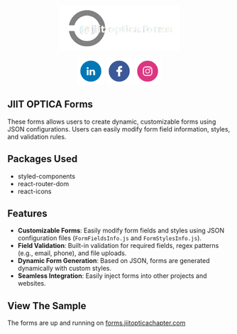 <div align = "center">

<img height=100px src= "src/assets/optica-forms-img.png">

<a href="https://www.linkedin.com/company/jiitopticachapter/mycompany/"><img src="https://github.com/aritraroy/social-icons/blob/master/linkedin-icon.png?raw=true" width="60"></a>
<a href="https://www.facebook.com/jiitopticachapter/"><img src="https://github.com/aritraroy/social-icons/blob/master/facebook-icon.png?raw=true" width="60"></a>
<a href="https://instagram.com/jiitopticachapter"><img src="https://github.com/aritraroy/social-icons/blob/master/instagram-icon.png?raw=true" width="60"></a>

</div>

## JIIT OPTICA Forms

These forms allows users to create dynamic, customizable forms using JSON configurations. Users can easily modify form field information, styles, and validation rules.


## Packages Used

- styled-components
- react-router-dom
- react-icons

## Features

- **Customizable Forms**: Easily modify form fields and styles using JSON configuration files (`FormFieldsInfo.js` and `FormStylesInfo.js`).
- **Field Validation**: Built-in validation for required fields, regex patterns (e.g., email, phone), and file uploads.
- **Dynamic Form Generation**: Based on JSON, forms are generated dynamically with custom styles.
- **Seamless Integration**: Easily inject forms into other projects and websites.


## View The Sample

The forms are up and running on [forms.jiitopticachapter.com](https://jiitopticachapter.com/)
